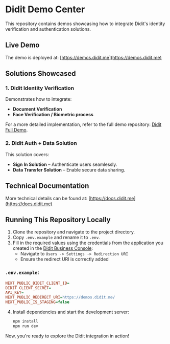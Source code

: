 # Didit Demo Center

This repository contains demos showcasing how to integrate Didit's identity verification and authentication solutions.

## Live Demo
The demo is deployed at: [https://demos.didit.me](https://demos.didit.me)

## Solutions Showcased
### 1. Didit Identity Verification
Demonstrates how to integrate:
- **Document Verification**
- **Face Verification / Biometric process**

For a more detailed implementation, refer to the full demo repository: [Didit Full Demo](https://github.com/didit-protocol/didit-full-demo).

### 2. Didit Auth + Data Solution
This solution covers:
- **Sign In Solution** – Authenticate users seamlessly.
- **Data Transfer Solution** – Enable secure data sharing.

## Technical Documentation
More technical details can be found at: [https://docs.didit.me](https://docs.didit.me)

## Running This Repository Locally

1. Clone the repository and navigate to the project directory.
2. Copy `.env.example` and rename it to `.env`.
3. Fill in the required values using the credentials from the application you created in the [Didit Business Console](https://business.didit.me):
   - Navigate to `Users -> Settings -> Redirection URI`
   - Ensure the redirect URI is correctly added

### `.env.example`:
```ini
NEXT_PUBLIC_DIDIT_CLIENT_ID=
DIDIT_CLIENT_SECRET=
API_KEY=
NEXT_PUBLIC_REDIRECT_URI=https://demos.didit.me/
NEXT_PUBLIC_IS_STAGING=false
```

4. Install dependencies and start the development server:
   ```sh
   npm install
   npm run dev
   ```

Now, you're ready to explore the Didit integration in action!
